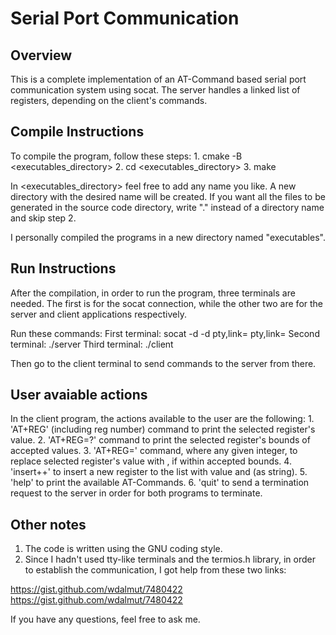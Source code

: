 # Serial Port Communication

## Overview

This is a complete implementation of an AT-Command based serial port communication system using socat. The server handles a linked list of registers, 
depending on the client's commands.  

## Compile Instructions 

To compile the program, follow these steps:
	1. cmake -B <executables_directory> 
	2. cd <executables_directory>
	3. make

In <executables_directory> feel free to add any name you like. A new directory with the desired name will be created. If you want all the files to 
be generated in the source code directory, write "." instead of a directory name and skip step 2. 

I personally compiled the programs in a new directory named "executables".

## Run Instructions 

After the compilation, in order to run the program, three terminals are needed. The first is for the socat connection, while the other two are for
the server and client applications respectively.

Run these commands:
	First terminal: socat -d -d pty,link=<file1> pty,link=<file2>
	Second terminal: ./server <file1>
	Third terminal: ./client <file2> 

Then go to the client terminal to send commands to the server from there. 

## User avaiable actions 

In the client program, the actions available to the user are the following: 
	1. 'AT+REG' (including reg number) command to print the selected register's value.
	2. 'AT+REG=?' command to print the selected register's bounds of accepted values.
	3. 'AT+REG=<int>' command, where <int> any given integer, to replace selected register's value with <int>, if within accepted bounds.
	4. 'insert+<int>+<bounds>' to insert a new register to the list with value <int> and <bounds> (as string).
	5. 'help' to print the available AT-Commands.
	6. 'quit' to send a termination request to the server in order for both programs to terminate. 

## Other notes

1. The code is written using the GNU coding style.
2. Since I hadn't used tty-like terminals and the termios.h library, in order to establish the communication, I got help from these two links:

https://gist.github.com/wdalmut/7480422
https://gist.github.com/wdalmut/7480422

If you have any questions, feel free to ask me.  
